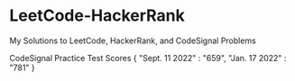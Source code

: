 # LeetCode-HackerRank
My Solutions to LeetCode, HackerRank, and CodeSignal Problems


CodeSignal Practice Test Scores {
    "Sept. 11 2022" : "659",
    "Jan.  17 2022" : "781"
}
